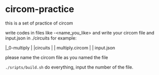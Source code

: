 # circom-practice
this is a set of practice of circom

write codes in files like <number>-<name_you_like>
and write your circom file and input.json in ./circuits
for example:

|_0-multiply
|    |circuits
|    |   multiply.circom
|    |   input.json

please name the circom file as you named the file

`./sripts/build.sh` do everything, input the number of the file.